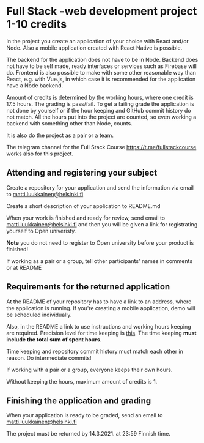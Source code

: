 # Full Stack -web development project 1-10 credits

In the project you create an application of your choice with React and/or Node. Also a mobile application created with React Native is possible.

The backend for the application does not have to be in Node. Backend does not have to be self made, ready interfaces or services such as Firebase will do. Frontend is also possible to make with some other reasonable way than React, e.g. with Vue.js, in which case it is recommended for the application have a Node backend.

Amount of credits is determined by the working hours, where one credit is 17.5 hours. The grading is pass/fail. To get a failing grade the application is not done by yourself or if the hour keeping and GitHub commit history do not match. All the hours put into the project are counted, so even working a backend with something other than Node, counts.

It is also do the project as a pair or a team.

The telegram channel for the Full Stack Course https://t.me/fullstackcourse works also for this project.

## Attending and registering your subject

Create a repository for your application and send the information via email to matti.luukkainen@helsinki.fi

Create a short description of your application to README.md

When your work is finished and ready for review, send email to matti.luukkainen@helsinki.fi and then you will be given a link for registrating yourself to Open univeristy. 

**Note** you do not need to register to Open university before your product is finished!

If working as a pair or a group, tell other participants' names in comments or at README

## Requirements for the returned application

At the README of your repository has to have a link to an address, where the application is running. If you're creating a mobile application, demo will be scheduled individually.

Also, in the README a link to use instructions and working hours keeping are required. Precision level for time keeping is [this](https://github.com/mluukkai/OtmTodoApp/blob/master/dokumentaatio/tuntikirjanpito.md). The time keeping **must include the total sum of spent hours**.

Time keeping and repository commit history must match each other in reason. Do intermediate commits!

If working with a pair or a group, everyone keeps their own hours.

Without keeping the hours, maximum amount of credits is 1.

## Finishing the application and grading

When your application is ready to be graded, send an email to matti.luukkainen@helsinki.fi

The project must be returned by 14.3.2021. at 23:59 Finnish time.
